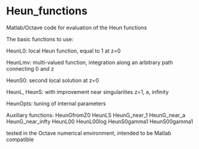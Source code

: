 # Heun_functions
Matlab/Octave code for evaluation of the Heun functions

The basic functions to use:

HeunL0:  local Heun function, equal to 1 at z=0

HeunLmv:  multi-valued function, integration along an arbitrary path connecting 0 and z

HeunS0:  second local solution at z=0

HeunL, HeunS: with improvement near singularities z=1, a, infinity

HeunOpts: tuning of internal parameters 

Auxiliary functions:
HeunGfromZ0
HeunLS
HeunG_near_1
HeunG_near_a
HeunG_near_infty
HeunL00
HeunL00log
HeunS0gamma1
HeunS00gamma1

tested in the Octave numerical environment,
intended to be Matlab compatible 

